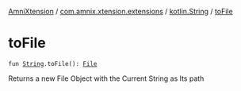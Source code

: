 [AmniXtension](../../index.md) / [com.amnix.xtension.extensions](../index.md) / [kotlin.String](index.md) / [toFile](./to-file.md)

# toFile

`fun `[`String`](https://kotlinlang.org/api/latest/jvm/stdlib/kotlin/-string/index.html)`.toFile(): `[`File`](https://docs.oracle.com/javase/6/docs/api/java/io/File.html)

Returns a new File Object with the Current String as Its path

